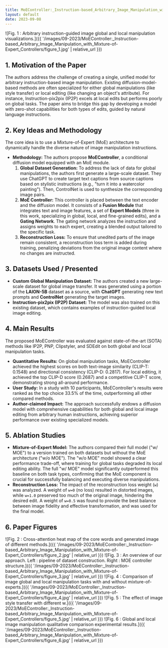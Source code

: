 ```yaml
---
title: MoEController:_Instruction-based_Arbitrary_Image_Manipulation_with_Mixture-of-Expert_Controllers
layout: default
date: 2023-09-08
---
```

![Fig. 1 : Arbitrary instruction-guided image global and local manipulation visualizations.]({{ '/images/09-2023/MoEController:_Instruction-based_Arbitrary_Image_Manipulation_with_Mixture-of-Expert_Controllers/figure_1.jpg' | relative_url }})
## 1. Motivation of the Paper
The authors address the challenge of creating a single, unified model for arbitrary instruction-based image manipulation. Existing diffusion-model-based methods are often specialized for either global manipulations (like style transfer) or local editing (like changing an object's attribute). For instance, Instruction-pix2pix (IP2P) excels at local edits but performs poorly on global tasks. The paper aims to bridge this gap by developing a model with zero-shot capabilities for both types of edits, guided by natural language instructions.

## 2. Key Ideas and Methodology
The core idea is to use a Mixture-of-Expert (MoE) architecture to dynamically handle the diverse nature of image manipulation instructions.

- **Methodology:** The authors propose **MoEController**, a conditional diffusion model equipped with an MoE module.
    1.  **Global Dataset Generation:** To address the lack of data for global manipulations, the authors first generate a large-scale dataset. They use ChatGPT to create target text captions from source captions based on stylistic instructions (e.g., "turn it into a watercolor painting"). Then, ControlNet is used to synthesize the corresponding image pairs.
    2.  **MoE Controller:** This controller is placed between the text encoder and the diffusion model. It consists of a **Fusion Module** that integrates text and image features, a set of **Expert Models** (three in this work, specializing in global, local, and fine-grained edits), and a **Gating Network**. The gating network analyzes the instruction and assigns weights to each expert, creating a blended output tailored to the specific task.
    3.  **Reconstruction Loss:** To ensure that unedited parts of the image remain consistent, a reconstruction loss term is added during training, penalizing deviations from the original image content where no changes are instructed.

## 3. Datasets Used / Presented
- **Custom Global Manipulation Dataset:** The authors created a new large-scale dataset for global image transfer. It was generated using a portion of the **LAION-5B** dataset as a source, with **ChatGPT** generating new text prompts and **ControlNet** generating the target images.
- **Instruction-pix2pix (IP2P) Dataset:** The model was also trained on this existing dataset, which contains examples of instruction-guided local image editing.

## 4. Main Results
The proposed MoEController was evaluated against state-of-the-art (SOTA) methods like IP2P, PNP, Clipstyler, and SDEdit on both global and local manipulation tasks.

- **Quantitative Results:** On global manipulation tasks, MoEController achieved the highest scores on both text-image similarity (CLIP-T: 0.1548) and directional consistency (CLIP-D: 0.2817). For local editing, it achieved the top CLIP-D score (0.2687) and a competitive CLIP-T score, demonstrating strong all-around performance.
- **User Study:** In a study with 10 participants, MoEController's results were ranked as the top choice 33.5% of the time, outperforming all other compared methods.
- **Author-claimed Impact:** The approach successfully endows a diffusion model with comprehensive capabilities for both global and local image editing from arbitrary human instructions, achieving superior performance over existing specialized models.

## 5. Ablation Studies
- **Mixture-of-Expert Model:** The authors compared their full model ("w/ MOE") to a version trained on both datasets but without the MoE architecture ("w/o MOE"). The "w/o MOE" model showed a clear performance trade-off, where training for global tasks degraded its local editing ability. The full "w/ MOE" model significantly outperformed this baseline on both task types, confirming that the MoE component is crucial for successfully balancing and executing diverse manipulations.
- **Reconstruction Loss:** The impact of the reconstruction loss weight (`w`) was analyzed. A weight of `w=0` (no loss) resulted in distorted images, while `w=1.0` preserved too much of the original image, hindering the desired edit. A weight of `w=0.5` was found to provide the best balance between image fidelity and effective transformation, and was used for the final model.

## 6. Paper Figures
![Fig. 2 : Cross-attention heat map of the core words and generated image of different methods.]({{ '/images/09-2023/MoEController:_Instruction-based_Arbitrary_Image_Manipulation_with_Mixture-of-Expert_Controllers/figure_2.jpg' | relative_url }})
![Fig. 3 : An overview of our approach. Left : pipeline of dataset construction. Right : MOE controller structure.]({{ '/images/09-2023/MoEController:_Instruction-based_Arbitrary_Image_Manipulation_with_Mixture-of-Expert_Controllers/figure_3.jpg' | relative_url }})
![Fig. 4 : Comparison of image global and local manipulation tasks with and without mixture-of-experts.]({{ '/images/09-2023/MoEController:_Instruction-based_Arbitrary_Image_Manipulation_with_Mixture-of-Expert_Controllers/figure_4.jpg' | relative_url }})
![Fig. 5 : The effect of image style transfer with different w.]({{ '/images/09-2023/MoEController:_Instruction-based_Arbitrary_Image_Manipulation_with_Mixture-of-Expert_Controllers/figure_5.jpg' | relative_url }})
![Fig. 6 : Global and local image manipulation qualitative comparison experimental results.]({{ '/images/09-2023/MoEController:_Instruction-based_Arbitrary_Image_Manipulation_with_Mixture-of-Expert_Controllers/figure_6.jpg' | relative_url }})

